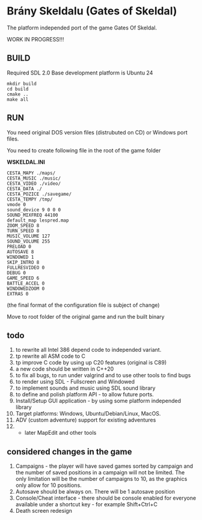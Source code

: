 # Brány Skeldalu (Gates of Skeldal)

The platform independed port of the game Gates Of Skeldal. 

WORK IN PROGRESS!!!

## BUILD

Required SDL 2.0
Base development platform is Ubuntu 24

```
mkdir build
cd build
cmake ..
make all
```

## RUN

You need original DOS version files (distrubuted on CD) or Windows port files.

You need to create following file in the root of the game folder 

**WSKELDAL.INI**

```
CESTA_MAPY ./maps/
CESTA_MUSIC ./music/
CESTA_VIDEO ./video/
CESTA_DATA ./
CESTA_POZICE ./savegame/
CESTA_TEMPY /tmp/
vmode 0
sound_device 9 0 0 0
SOUND_MIXFREQ 44100
default_map lespred.map
ZOOM_SPEED 8
TURN_SPEED 8
MUSIC_VOLUME 127
SOUND_VOLUME 255
PRELOAD 0
AUTOSAVE 8
WINDOWED 1
SKIP_INTRO 8
FULLRESVIDEO 0
DEBUG 0
GAME_SPEED 6
BATTLE_ACCEL 0
WINDOWEDZOOM 0
EXTRAS 0
```
(the final format of the configuration file is subject of change)

Move to root folder of the original game and run the built binary 

## todo

1)  to rewrite all Intel 386 depend code to independed variant.
2)  tp rewrite all ASM code to C
3)  tp improve C code by using up C20 features (original is C89)
4)  a new code should be written in C++20
5)  to fix all bugs, to run under valgrind and to use other tools to find bugs
6)  to render using SDL - Fullscreen and Windowed
7)  to implement sounds and music using SDL sound library
8)  to define and polish platform API - to allow future ports.
9)  Install/Setup GUI application - by using some platform independed library
10)  Target platforms: Windows, Ubuntu/Debian/Linux, MacOS.
11)  ADV (custom adventure) support for existing adventures
12)  - later MapEdit and other tools

## considered changes in the game
1) Campaigns - the player will have saved games sorted by campaign and the number of saved positions in a campaign will not be limited. The only limitation will be the number of campaigns to 10, as the graphics only allow for 10 positions.
2) Autosave should be always on. There will be 1 autosave position
3) Console/Cheat interface - there should be console enabled for everyone available under a shortcut key - for example Shift+Ctrl+C
4) Death screen redesign



